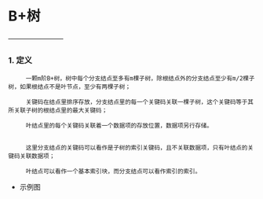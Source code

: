 # B+树
————————
### 1. 定义

         一颗m阶B+树，树中每个分支结点至多有m棵子树，除根结点外的分支结点至少有m/2棵子树，如果根结点不是叶节点，至少有两棵子树；
         
         关键码在结点里排序存放，分支结点里的每一个关键码关联一棵子树，这个关键码等于其所关联子树的根结点里的最大关键码；
         
         叶结点里的每个关键码关联着一个数据项的存放位置，数据项另行存储。
         
         
         这里分支结点的关键码可以看作是子树的索引关键码，且不关联数据项，只有叶结点的关键码关联数据项；
         
         叶结点可以看作一个基本索引块，而分支结点可以看作索引的索引。
  
  * 示例图
  
   ![]()

